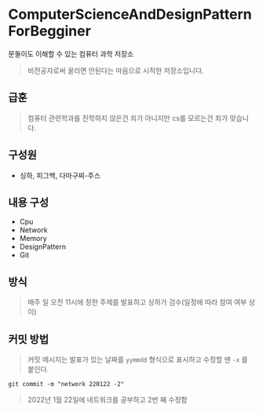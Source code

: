 # ComputerScienceAndDesignPatternForBegginer
문돌이도 이해할 수 있는 컴퓨터 과학 저장소
>비전공자로써 꿀리면 안된다는 마음으로 시작한 저장소입니다. 

## 급훈
> 컴퓨터 관련학과를 진학하지 않은건 죄가 아니지만 cs를 모르는건 죄가 맞습니다. 

## 구성원
* 싱하, 피그백, 다마구찌-주스

## 내용 구성
*   Cpu
*   Network
*   Memory 
*   DesignPattern
*   Git

## 방식
> 매주 일 오전 11시에 정한 주제를 발표하고 싱하가 검수(일정에 따라 참여 여부 상이)

## 커밋 방법
> 커밋 메시지는 발표가 있는 날짜를 `yymmdd` 형식으로 표시하고 수정할 땐 `-x` 를 붙인다.
```
git commit -m "network 220122 -2"
```
> 2022년 1월 22일에 네트워크를 공부하고 2번 째 수정함

